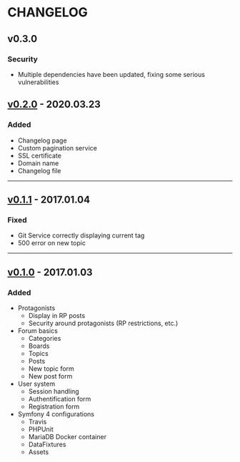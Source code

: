 # CHANGELOG

## v0.3.0

### Security
- Multiple dependencies have been updated, fixing some
serious vulnerabilities

## [v0.2.0](https://github.com/Adrien-H/Akisroc/releases/tag/v0.2.0) - 2020.03.23

### Added
- Changelog page
- Custom pagination service
- SSL certificate
- Domain name
- Changelog file

---

## [v0.1.1](https://github.com/Adrien-H/Akisroc/releases/tag/v0.1.1) - 2017.01.04

### Fixed
- Git Service correctly displaying current tag
- 500 error on new topic

----

## [v0.1.0](https://github.com/Adrien-H/Akisroc/releases/tag/v0.1.0) - 2017.01.03

### Added
- Protagonists
    - Display in RP posts
    - Security around protagonists (RP restrictions, etc.)
- Forum basics
    - Categories
    - Boards
    - Topics
    - Posts
    - New topic form
    - New post form
- User system
    - Session handling
    - Authentification form
    - Registration form
- Symfony 4 configurations
    - Travis
    - PHPUnit
    - MariaDB Docker container
    - DataFixtures
    - Assets